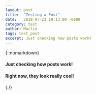 ```yaml
---
layout: post
title:  "Testing a Post"
date:   2018-07-23 19:13:00 -0600
category: test
author: Martin
tags: test_post
excerpt: Just checking how posts work!
---
```


{::nomarkdown}

<h4>Just checking how posts work!</h4>

<h4>Right now, they look really cool! </h4> 

<!--h6 is gray-->

{:/}
